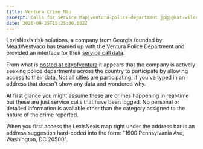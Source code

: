 ```yaml
---
title: Ventura Crime Map
excerpt: Calls for Service Map|ventura-police-department.jpg|@kat-wilcox-329096
date: 2020-09-25T15:25:06.082Z
---
```

LexisNexis risk solutions, a company from Georgia founded by MeadWestvaco has teamed up with the Ventura Police Department and provided an interface for their [service call data](https://map.cityofventura.net/java/vpdcfs/).

From what is [posted at cityofventura](https://www.cityofventura.ca.gov/1052/Arrest-Log-Interactive-Crime-Map) it appears that the company is actively seeking police departments across the country to participate by allowing access to their data. Not all cities are participating, if you've typed in an address that doesn't show any data and wondered why.

At first glance you might assume these are crimes happening in real-time but these are just service calls that have been logged. No personal or detailed information is available other than the category assigned to the nature of the crime reported.

When you first access the LexisNexis map right under the address bar is an address suggestion hard-coded into the form: "1600 Pennsylvania Ave, Washington, DC 20500".

